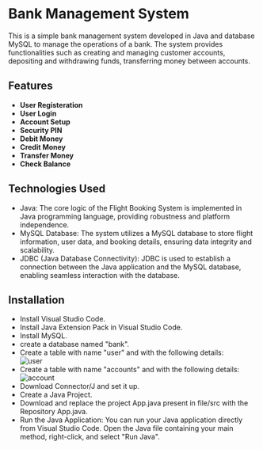 # Bank Management System

This is a simple bank management system developed in Java and database MySQL to manage the operations of a bank. The system provides functionalities such as creating and managing customer accounts, depositing and withdrawing funds, transferring money between accounts.

## Features

- **User Registeration**
- **User Login**
- **Account Setup**
- **Security PIN**
- **Debit Money**
- **Credit Money**
- **Transfer Money**
- **Check Balance**

## Technologies Used

- Java: The core logic of the Flight Booking System is implemented in Java programming language, providing robustness and platform independence.
- MySQL Database: The system utilizes a MySQL database to store flight information, user data, and booking details, ensuring data integrity and scalability.
- JDBC (Java Database Connectivity): JDBC is used to establish a connection between the Java application and the MySQL database, enabling seamless interaction with the database.

## Installation

- Install Visual Studio Code.
- Install Java Extension Pack in Visual Studio Code.
- Install MySQL.
- create a database named "bank".
- Create a table with name "user" and with the following details:
  <br>
  ![user](https://github.com/sf-rayees/Bank-Management-System/assets/161186699/41a9358c-326f-4f0b-92c7-aa788b6c1e5c)
- Create a table with name "accounts" and with the following details:
   <br>
  ![account](https://github.com/sf-rayees/Bank-Management-System/assets/161186699/f49034c7-748d-4360-8b1e-4e35ab46186c)
- Download Connector/J and set it up.
- Create a Java Project.
- Download and replace the project App.java present in file/src with the Repository App.java.
- Run the Java Application: You can run your Java application directly from Visual Studio Code. Open the Java file containing your main method, right-click, and select "Run Java".
